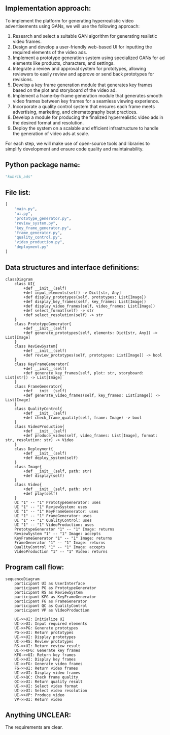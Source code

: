 ## Implementation approach:
To implement the platform for generating hyperrealistic video advertisements using GANs, we will use the following approach:

1. Research and select a suitable GAN algorithm for generating realistic video frames.
2. Design and develop a user-friendly web-based UI for inputting the required elements of the video ads.
3. Implement a prototype generation system using specialized GANs for ad elements like products, characters, and settings.
4. Integrate a review and approval system for prototypes, allowing reviewers to easily review and approve or send back prototypes for revisions.
5. Develop a key frame generation module that generates key frames based on the plot and storyboard of the video ad.
6. Implement a frame-by-frame generation module that generates smooth video frames between key frames for a seamless viewing experience.
7. Incorporate a quality control system that ensures each frame meets advertising, marketing, and cinematography best practices.
8. Develop a module for producing the finalized hyperrealistic video ads in the desired format and resolution.
9. Deploy the system on a scalable and efficient infrastructure to handle the generation of video ads at scale.

For each step, we will make use of open-source tools and libraries to simplify development and ensure code quality and maintainability.

## Python package name:
```python
"kubrik_ads"
```

## File list:
```python
[
    "main.py",
    "ui.py",
    "prototype_generator.py",
    "review_system.py",
    "key_frame_generator.py",
    "frame_generator.py",
    "quality_control.py",
    "video_production.py",
    "deployment.py"
]
```

## Data structures and interface definitions:
```mermaid
classDiagram
    class UI{
        +def __init__(self)
        +def input_elements(self) -> Dict[str, Any]
        +def display_prototypes(self, prototypes: List[Image])
        +def display_key_frames(self, key_frames: List[Image])
        +def display_video_frames(self, video_frames: List[Image])
        +def select_format(self) -> str
        +def select_resolution(self) -> str
    }
    class PrototypeGenerator{
        +def __init__(self)
        +def generate_prototypes(self, elements: Dict[str, Any]) -> List[Image]
    }
    class ReviewSystem{
        +def __init__(self)
        +def review_prototypes(self, prototypes: List[Image]) -> bool
    }
    class KeyFrameGenerator{
        +def __init__(self)
        +def generate_key_frames(self, plot: str, storyboard: List[str]) -> List[Image]
    }
    class FrameGenerator{
        +def __init__(self)
        +def generate_video_frames(self, key_frames: List[Image]) -> List[Image]
    }
    class QualityControl{
        +def __init__(self)
        +def check_frame_quality(self, frame: Image) -> bool
    }
    class VideoProduction{
        +def __init__(self)
        +def produce_video(self, video_frames: List[Image], format: str, resolution: str) -> Video
    }
    class Deployment{
        +def __init__(self)
        +def deploy_system(self)
    }
    class Image{
        +def __init__(self, path: str)
        +def display(self)
    }
    class Video{
        +def __init__(self, path: str)
        +def play(self)
    }
    UI "1" -- "1" PrototypeGenerator: uses
    UI "1" -- "1" ReviewSystem: uses
    UI "1" -- "1" KeyFrameGenerator: uses
    UI "1" -- "1" FrameGenerator: uses
    UI "1" -- "1" QualityControl: uses
    UI "1" -- "1" VideoProduction: uses
    PrototypeGenerator "1" -- "1" Image: returns
    ReviewSystem "1" -- "1" Image: accepts
    KeyFrameGenerator "1" -- "1" Image: returns
    FrameGenerator "1" -- "1" Image: returns
    QualityControl "1" -- "1" Image: accepts
    VideoProduction "1" -- "1" Video: returns
```

## Program call flow:
```mermaid
sequenceDiagram
    participant UI as UserInterface
    participant PG as PrototypeGenerator
    participant RS as ReviewSystem
    participant KFG as KeyFrameGenerator
    participant FG as FrameGenerator
    participant QC as QualityControl
    participant VP as VideoProduction

    UI->>UI: Initialize UI
    UI->>UI: Input required elements
    UI->>PG: Generate prototypes
    PG->>UI: Return prototypes
    UI->>UI: Display prototypes
    UI->>RS: Review prototypes
    RS->>UI: Return review result
    UI->>KFG: Generate key frames
    KFG->>UI: Return key frames
    UI->>UI: Display key frames
    UI->>FG: Generate video frames
    FG->>UI: Return video frames
    UI->>UI: Display video frames
    UI->>QC: Check frame quality
    QC->>UI: Return quality result
    UI->>UI: Select video format
    UI->>UI: Select video resolution
    UI->>VP: Produce video
    VP->>UI: Return video
```

## Anything UNCLEAR:
The requirements are clear.